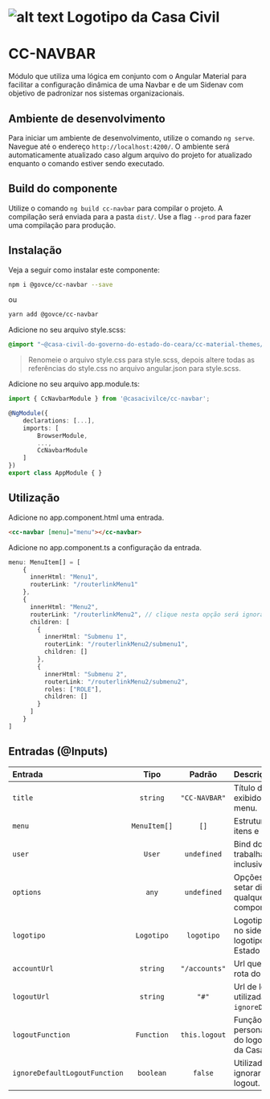# ![alt text](../blob/master/common/images/logotipo-horizontal-casa-civil-full-cores-gradiente.png) Logotipo da Casa Civil

# CC-NAVBAR

Módulo que utiliza uma lógica em conjunto com o Angular Material para facilitar a configuração dinâmica de uma Navbar e de um Sidenav com objetivo de padronizar nos sistemas organizacionais.

## Ambiente de desenvolvimento

Para iniciar um ambiente de desenvolvimento, utilize o comando `ng serve`. Navegue até o endereço `http://localhost:4200/`. O ambiente será automaticamente atualizado caso algum arquivo do projeto for atualizado enquanto o comando estiver sendo executado.

## Build do componente

Utilize o comando `ng build cc-navbar` para compilar o projeto. A compilação será enviada para a pasta `dist/`. Use a flag `--prod` para fazer uma compilação para produção.

## Instalação 

Veja a seguir como instalar este componente:

```bash
npm i @govce/cc-navbar --save
```

ou

```bash
yarn add @govce/cc-navbar
```

Adicione no seu arquivo style.scss:

```scss
@import "~@casa-civil-do-governo-do-estado-do-ceara/cc-material-themes/cc-default/cc-default.scss";
```

> Renomeie o arquivo style.css para style.scss, depois altere todas as referências do style.css no arquivo angular.json para style.scss.

Adicione no seu arquivo app.module.ts:

```ts
import { CcNavbarModule } from '@casacivilce/cc-navbar';

@NgModule({
    declarations: [...],
    imports: [
        BrowserModule,
        ...,
        CcNavbarModule
    ]
})
export class AppModule { }
```

## Utilização

Adicione no app.component.html uma entrada.
```html
<cc-navbar [menu]="menu"></cc-navbar>
```

Adicione no app.component.ts a configuração da entrada.
```ts
menu: MenuItem[] = [
    {
      innerHtml: "Menu1",
      routerLink: "/routerlinkMenu1"
    },
    {
      innerHtml: "Menu2",
      routerLink: "/routerlinkMenu2", // clique nesta opção será ignorada
      children: [
        {
          innerHtml: "Submenu 1",
          routerLink: "/routerlinkMenu2/submenu1",
          children: []
        },
        {
          innerHtml: "Submenu 2",
          routerLink: "/routerlinkMenu2/submenu2",
          roles: ["ROLE"],
          children: []
        }
      ]
    }
]
```

## Entradas (@Inputs)

|Entrada|Tipo|Padrão|Descrição|
|:--|:-:|:-:|:--|
|`title`|`string`|`"CC-NAVBAR"`|Título da aplicação que será exibido ao lado do botão do menu.|
|`menu`|`MenuItem[]`|`[]`|Estruturação do menu, seus itens e subitens.|
|`user`|`User`|`undefined`|Bind do usuário para ser trabalhado no sidenav, inclusive suas permissões.|
|`options`|`any`|`undefined`|Opções personalizadas para setar dinâmicamente qualquer configuração deste componente de uma vez.|
|`logotipo`|`Logotipo`|`logotipo`|Logotipo que ficará exibido no sidenav. Por padrão, o logotipo do Governo do Estado do Ceará é ajustado.|
|`accountUrl`|`string`|`"/accounts"`|Url que leva o usuário até a rota do seu perfil.|
|`logoutUrl`|`string`|`"#"`|Url de logout, pode ser utilizada bem com a flag `ignoreDefaultLogoutFunction`.|
|`logoutFunction`|`Function`|`this.logout`|Função que pode ser personalizada para execução do logout. Por padrão, logout da Casa Civil.|
|`ignoreDefaultLogoutFunction`|`boolean`|`false`|Utilizado como flag para ignorar a função padrão de logout.|